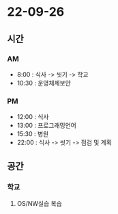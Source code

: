 # 22-09-26

## 시간

### AM
- 8:00 : 식사 -> 씻기 -> 학교
- 10:30 : 운영체제보안

### PM
- 12:00 : 식사
- 13:00 : 프로그래밍언어
- 15:30 : 병원
- 22:00 : 식사 -> 씻기 -> 점검 및 계획

## 공간

### 학교
1. OS/NW실습 복습